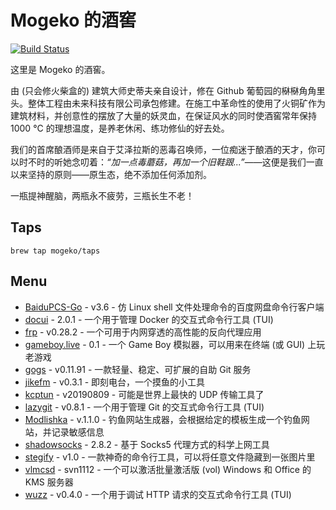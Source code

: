 # Mogeko 的酒窖

[![Build Status](https://travis-ci.org/Mogeko/homebrew-taps.svg?branch=auto-update)](https://travis-ci.org/Mogeko/homebrew-taps)

这里是 Mogeko 的酒窖。

由 (只会修火柴盒的) 建筑大师史蒂夫亲自设计，修在 Github 葡萄园的㮟㮟角角里头。整体工程由未来科技有限公司承包修建。在施工中革命性的使用了火铜矿作为建筑材料，并创意性的摆放了大量的妖灵血，在保证风水的同时使酒窖常年保持 1000 °C 的理想温度，是养老休闲、练功修仙的好去处。

我们的首席酿酒师是来自于艾泽拉斯的恶毒召唤师，一位痴迷于酿酒的天才，你可以时不时的听她念叨着：*“加一点毒蘑菇，再加一个旧鞋跟...”*——这便是我们一直以来坚持的原则——原生态，绝不添加任何添加剂。

一瓶提神醒脑，两瓶永不疲劳，三瓶长生不老！

## Taps

```
brew tap mogeko/taps
```

## Menu

- [BaiduPCS-Go](https://github.com/Mogeko/homebrew-taps/wiki/BaiduPCS-Go) - v3.6 - 仿 Linux shell 文件处理命令的百度网盘命令行客户端
- [docui](https://github.com/Mogeko/homebrew-taps/wiki/docui) - 2.0.1 - 一个用于管理 Docker 的交互式命令行工具 (TUI)
- [frp](https://github.com/Mogeko/homebrew-taps/wiki/frp) - v0.28.2 - 一个可用于内网穿透的高性能的反向代理应用
- [gameboy.live](https://github.com/Mogeko/homebrew-taps/wiki/gameboy.live) - 0.1 - 一个 Game Boy 模拟器，可以用来在终端 (或 GUI) 上玩老游戏
- [gogs](https://github.com/Mogeko/homebrew-taps/wiki/gogs) - v0.11.91 - 一款轻量、稳定、可扩展的自助 Git 服务
- [jikefm](https://github.com/Mogeko/homebrew-taps/wiki/jikefm) - v0.3.1 - 即刻电台，一个摸鱼的小工具
- [kcptun](https://github.com/Mogeko/homebrew-taps/wiki/kcptun) - v20190809 - 可能是世界上最快的 UDP 传输工具了
- [lazygit](https://github.com/Mogeko/homebrew-taps/wiki/lazygit) - v0.8.1 - 一个用于管理 Git 的交互式命令行工具 (TUI)
- [Modlishka](https://github.com/Mogeko/homebrew-taps/wiki/Modlishka) - v.1.1.0 - 钓鱼网站生成器，会根据给定的模板生成一个钓鱼网站，并记录敏感信息
- [shadowsocks](https://github.com/Mogeko/homebrew-taps/wiki/shadowsocks) - 2.8.2 - 基于 Socks5 代理方式的科学上网工具
- [stegify](https://github.com/Mogeko/homebrew-taps/wiki/stegify) - v1.0 - 一款神奇的命令行工具，可以将任意文件隐藏到一张图片里
- [vlmcsd](https://github.com/Mogeko/homebrew-taps/wiki/vlmcsd) - svn1112 - 一个可以激活批量激活版 (vol) Windows 和 Office 的 KMS 服务器
- [wuzz](https://github.com/Mogeko/homebrew-taps/wiki/wuzz) - v0.4.0 - 一个用于调试 HTTP 请求的交互式命令行工具 (TUI)